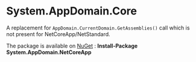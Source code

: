 # System.AppDomain.Core

A replacement for `AppDomain.CurrentDomain.GetAssemblies()` call which is not present for NetCoreApp/NetStandard.

The package is available on [NuGet][1] : **Install-Package System.AppDomain.NetCoreApp**

[1]: https://www.nuget.org/packages/System.AppDomain.NetCoreApp/ "NuGet - System.AppDomain.NetCoreApp"